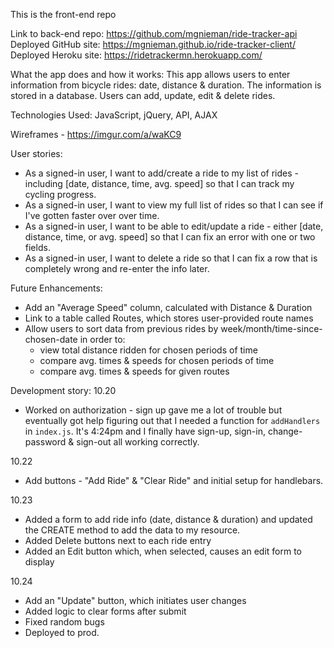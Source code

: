 This is the front-end repo

Link to back-end repo: https://github.com/mgnieman/ride-tracker-api
Deployed GitHub site: https://mgnieman.github.io/ride-tracker-client/
Deployed Heroku site: https://ridetrackermn.herokuapp.com/

What the app does and how it works:
This app allows users to enter information from bicycle rides: date, distance & duration.  The information is stored in a database.  Users can add, update, edit & delete rides.

Technologies Used:  JavaScript, jQuery, API, AJAX

Wireframes - https://imgur.com/a/waKC9

User stories:
- As a signed-in user, I want to add/create a ride to my list of rides - including [date, distance, time, avg. speed] so that I can track my cycling progress.
- As a signed-in user, I want to view my full list of rides so that I can see if I've gotten faster over over time.
- As a signed-in user, I want to be able to edit/update a ride - either [date, distance, time, or avg. speed] so that I can fix an error with one or two fields.
- As a signed-in user, I want to delete a ride so that I can fix a row that is completely wrong and re-enter the info later.

Future Enhancements:
- Add an "Average Speed" column, calculated with Distance & Duration
- Link to a table called Routes, which stores user-provided route names
- Allow users to sort data from previous rides by week/month/time-since-chosen-date in order to:
  - view total distance ridden for chosen periods of time
  - compare avg. times & speeds for chosen periods of time
  - compare avg. times & speeds for given routes

Development story:
10.20
- Worked on authorization - sign up gave me a lot of trouble but eventually got help figuring out that I needed a function for `addHandlers` in `index.js`.  It's 4:24pm and I finally have sign-up, sign-in, change-password & sign-out all working correctly.

10.22
- Add buttons - "Add Ride" & "Clear Ride" and initial setup for handlebars.

10.23
- Added a form to add ride info (date, distance & duration) and updated the CREATE method to add the data to my resource.
- Added Delete buttons next to each ride entry
- Added an Edit button which, when selected, causes an edit form to display

10.24
- Add an "Update" button, which initiates user changes
- Added logic to clear forms after submit
- Fixed random bugs
- Deployed to prod.
